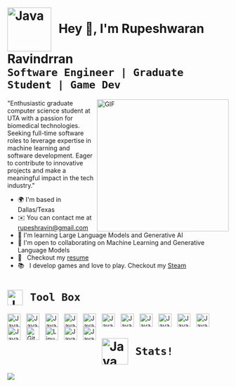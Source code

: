# <img align="center" alt="Java" width="100px" style="padding-right:10px;" src= "https://github.com/Rupeshwaran-Ravindrran/Rupeshwaran-Ravindrran/assets/79376089/8244fded-5c57-4b91-add7-0d79fd5a6ced" /> Hey 👋, I'm Rupeshwaran Ravindrran <br /> **`Software Engineer | Graduate Student | Game Dev`** <br />

<img align="right" alt="GIF" src="https://github.com/Rupeshwaran-Ravindrran/Rupeshwaran-Ravindrran/assets/79376089/4f8ab40d-7b85-4c05-9f83-8272eab6c54e" width="300px"/>

"Enthusiastic graduate computer science student at UTA with a passion for biomedical technologies. Seeking full-time software roles to leverage expertise in machine learning and software development. Eager to contribute to innovative projects and make a meaningful impact in the tech industry."

* 🌍  I'm based in Dallas/Texas
* ✉️  You can contact me at [rupeshravin@gmail.com](mailto:rupeshravin@gmail.com)
* 🧠  I'm learning Large Language Models and Generative AI
* 🤝  I'm open to collaborating on Machine Learning and Generative Language Models
* 📝 &nbsp; Checkout my [resume](https://drive.google.com/file/d/1NuHhIu_3iTOZWG8HzfC8_fdXhXd4kGn2/view?usp=sharing)
* 📚 &nbsp; I develop games and love to play. Checkout my [Steam](https://s.team/p/qkn-dfdp/qnmhftpq)


# <img align="center" alt="Java" width="35px" style="padding-right:10px;" src="https://github.com/Rupeshwaran-Ravindrran/Rupeshwaran-Ravindrran/assets/79376089/7b734142-af85-429d-bbdd-3a990e7a45fa" /> **`Tool Box`**
<img align="left" alt="Java" width="30px" style="padding-right:10px;" src="https://cdn.jsdelivr.net/gh/devicons/devicon@latest/icons/python/python-plain.svg" />
<img align="left" alt="Java" width="30px" style="padding-right:10px;" src="https://cdn.jsdelivr.net/gh/devicons/devicon@latest/icons/csharp/csharp-original.svg" />
<img align="left" alt="Java" width="30px" style="padding-right:10px;" src="https://cdn.jsdelivr.net/gh/devicons/devicon@latest/icons/cplusplus/cplusplus-original.svg" />
<img align="left" alt="Java" width="30px" style="padding-right:10px;" src="https://cdn.jsdelivr.net/gh/devicons/devicon@latest/icons/javascript/javascript-original.svg" />
<img align="left" alt="Java" width="30px" style="padding-right:10px;" src="https://cdn.jsdelivr.net/gh/devicons/devicon@latest/icons/r/r-original.svg" />
<img align="left" alt="Java" width="30px" style="padding-right:10px;" src="https://cdn.jsdelivr.net/gh/devicons/devicon@latest/icons/keras/keras-original.svg" />
<img align="left" alt="Java" width="30px" style="padding-right:10px;" src="https://cdn.jsdelivr.net/gh/devicons/devicon@latest/icons/numpy/numpy-plain.svg" />
<img align="left" alt="Java" width="30px" style="padding-right:10px;" src="https://cdn.jsdelivr.net/gh/devicons/devicon@latest/icons/tensorflow/tensorflow-original.svg" />
<img align="left" alt="Java" width="30px" style="padding-right:10px;" src="https://cdn.jsdelivr.net/gh/devicons/devicon@latest/icons/docker/docker-original-wordmark.svg" />
<img align="left" alt="Java" width="30px" style="padding-right:10px;" src="https://cdn.jsdelivr.net/gh/devicons/devicon@latest/icons/androidstudio/androidstudio-original.svg" />
<img align="left" alt="Java" width="30px" style="padding-right:10px;" src="https://cdn.jsdelivr.net/gh/devicons/devicon@latest/icons/amazonwebservices/amazonwebservices-plain-wordmark.svg" />
<img align="left" alt="Java" width="30px" style="padding-right:10px;" src="https://cdn.jsdelivr.net/gh/devicons/devicon@latest/icons/firebase/firebase-original.svg" />
<img align="left" alt="Git" width="30px" style="padding-right:10px;" src="https://cdn.jsdelivr.net/gh/devicons/devicon/icons/git/git-original.svg" />
<img align="left" alt="Linux" width="30px" style="padding-right:10px;" src="https://cdn.jsdelivr.net/gh/devicons/devicon/icons/linux/linux-original.svg" />
<img align="left" alt="Java" width="30px" style="padding-right:10px;" src="https://cdn.jsdelivr.net/gh/devicons/devicon@latest/icons/unity/unity-original.svg" />
<img align="left" alt="Java" width="30px" style="padding-right:10px;" src="https://cdn.jsdelivr.net/gh/devicons/devicon@latest/icons/blender/blender-original.svg" />
<br />

#  <img align="center" alt="Java" width="60px" style="padding-right:10px;" src= "https://github.com/Rupeshwaran-Ravindrran/Rupeshwaran-Ravindrran/assets/79376089/6b9f682b-4981-404f-82a5-5a0996d53452"/> **`Stats!`**


![](https://github-readme-streak-stats.herokuapp.com/?user=Rupeshwaran-Ravindrran&theme=swift&hide_border=false)<br/>

#
